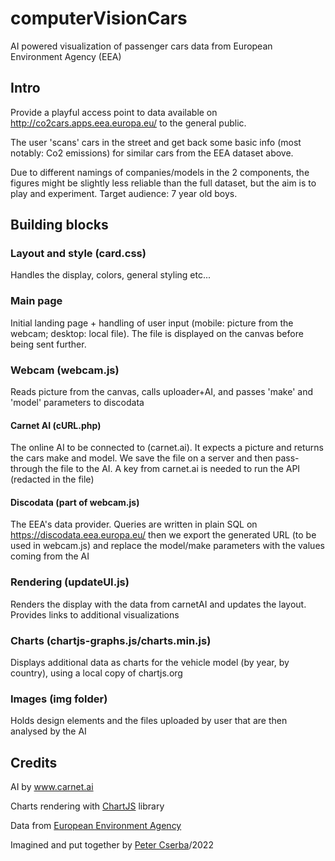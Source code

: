 # computerVisionCars
AI powered visualization of passenger cars data from European Environment Agency (EEA)
## Intro
Provide a playful access point to data available on http://co2cars.apps.eea.europa.eu/ to the general public. 

The user 'scans' cars in the street and get back some basic info (most notably: Co2 emissions) for similar cars from the EEA dataset above.

Due to different namings of companies/models in the 2 components, the figures might be slightly less reliable than the full dataset, but the aim is to play and experiment. Target audience: 7 year old boys.

## Building blocks
### Layout and style (card.css)
Handles the display, colors, general styling etc...
### Main page
Initial landing page + handling of user input (mobile: picture from the webcam; desktop: local file). The file is displayed on the canvas before being sent further.
### Webcam (webcam.js)
Reads picture from the canvas, calls uploader+AI, and passes 'make' and 'model' parameters to discodata
  #### Carnet AI (cURL.php)
  The online AI to be connected to (carnet.ai). It expects a picture and returns the cars make and model. 
  We save the file on a server and then pass-through the file to the AI. A key from carnet.ai is needed to run the API (redacted in the file)
  #### Discodata (part of webcam.js)
  The EEA's data provider. Queries are written in plain SQL on https://discodata.eea.europa.eu/ then we export the generated URL (to be used in webcam.js) and replace    the model/make parameters with the values coming from the AI
### Rendering (updateUI.js)
Renders the display with the data from carnetAI and updates the layout. Provides links to additional visualizations
### Charts (chartjs-graphs.js/charts.min.js)
Displays additional data as charts for the vehicle model (by year, by country), using a local copy of chartjs.org
### Images (img folder)
Holds design elements and the files uploaded by user that are then analysed by the AI
## Credits
AI by www.carnet.ai

Charts rendering with [ChartJS](www.chartjs.org) library

Data from [European Environment Agency](www.eea.europa.eu)

Imagined and put together by [Peter Cserba](https://www.darwah-group.com/)/2022 
